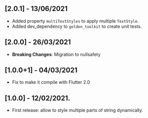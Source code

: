 ## [2.0.1] - 13/06/2021

* Added property `multiTextStyles` to apply multiple `TextStyle`.
* Added dev_dependency to `golden_toolkit` to create unit tests.

## [2.0.0] - 26/03/2021

* **Breaking Changes**: Migration to nullsafety

## [1.0.0+1] - 04/03/2021

* Fix to make it compile with Flutter 2.0

## [1.0.0] - 12/02/2021.

* First release: allow to style multiple parts of string dynamically.
